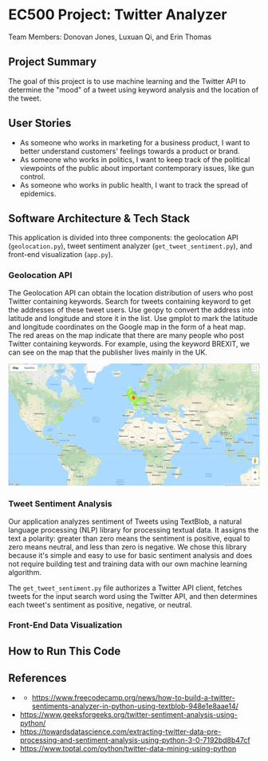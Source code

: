 # EC500 Project: Twitter Analyzer
Team Members: Donovan Jones, Luxuan Qi, and Erin Thomas

## Project Summary
The goal of this project is to use machine learning and the Twitter API to determine the "mood" of a tweet using keyword analysis and the location of the tweet.

## User Stories
- As someone who works in marketing for a business product, I want to better understand customers' feelings towards a product or brand.
- As someone who works in politics, I want to keep track of the political viewpoints of the public about important contemporary issues, like gun control.
- As someone who works in public health, I want to track the spread of epidemics.

## Software Architecture & Tech Stack
This application is divided into three components: the geolocation API (`geolocation.py`), tweet sentiment analyzer (`get_tweet_sentiment.py`), and front-end visualization (`app.py`).
### Geolocation API
The Geolocation API can obtain the location distribution of users who post Twitter containing keywords. Search for tweets containing keyword to get the addresses of these tweet users. Use geopy to convert the address into latitude and longitude and store it in the list. Use gmplot to mark the latitude and longitude coordinates on the Google map in the form of a heat map. The red areas on the map indicate that there are many people who post Twitter containing keywords. For example, using the keyword BREXIT, we can see on the map that the publisher lives mainly in the UK.
<p align="center">   
<img src="https://github.com/jonesdebu/EC500-Project-Twitter-Analyzer/blob/master/BREXIT.png" /> 
</p> 

### Tweet Sentiment Analysis
Our application analyzes sentiment of Tweets using TextBlob, a natural language processing (NLP) library for processing textual data. It assigns the text a polarity: greater than zero means the sentiment is positive, equal to zero means neutral, and less than zero is negative. We chose this library because it's simple and easy to use for basic sentiment analysis and does not require building test and training data with our own machine learning algorithm. 

The `get_tweet_sentiment.py` file authorizes a Twitter API client, fetches tweets for the input search word using the Twitter API, and then determines each tweet's sentiment as positive, negative, or neutral.

### Front-End Data Visualization

## How to Run This Code

## References
* * https://www.freecodecamp.org/news/how-to-build-a-twitter-sentiments-analyzer-in-python-using-textblob-948e1e8aae14/ 
* https://www.geeksforgeeks.org/twitter-sentiment-analysis-using-python/
* https://towardsdatascience.com/extracting-twitter-data-pre-processing-and-sentiment-analysis-using-python-3-0-7192bd8b47cf 
* https://www.toptal.com/python/twitter-data-mining-using-python
